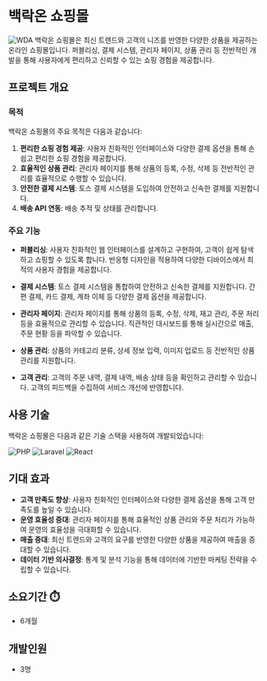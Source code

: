 # 백락온 쇼핑몰
![WDA](https://user-images.githubusercontent.com/50791439/194876606-79a5b9c2-52ae-4b3b-ba15-ee29a8bb3155.PNG)
백락온 쇼핑몰은 최신 트렌드와 고객의 니즈를 반영한 다양한 상품을 제공하는 온라인 쇼핑몰입니다. 퍼블리싱, 결제 시스템, 관리자 페이지, 상품 관리 등 전반적인 개발을 통해 사용자에게 편리하고 신뢰할 수 있는 쇼핑 경험을 제공합니다.

## 프로젝트 개요

### 목적

백락온 쇼핑몰의 주요 목적은 다음과 같습니다:

1. **편리한 쇼핑 경험 제공**: 사용자 친화적인 인터페이스와 다양한 결제 옵션을 통해 손쉽고 편리한 쇼핑 경험을 제공합니다.
2. **효율적인 상품 관리**: 관리자 페이지를 통해 상품의 등록, 수정, 삭제 등 전반적인 관리를 효율적으로 수행할 수 있습니다.
3. **안전한 결제 시스템**: 토스 결제 시스템을 도입하여 안전하고 신속한 결제를 지원합니다.
4. **배송 API 연동**: 배송 추적 및 상태를 관리합니다.
   
### 주요 기능

- **퍼블리싱**: 사용자 친화적인 웹 인터페이스를 설계하고 구현하여, 고객이 쉽게 탐색하고 쇼핑할 수 있도록 합니다. 반응형 디자인을 적용하여 다양한 디바이스에서 최적의 사용자 경험을 제공합니다.
  
- **결제 시스템**: 토스 결제 시스템을 통합하여 안전하고 신속한 결제를 지원합니다. 간편 결제, 카드 결제, 계좌 이체 등 다양한 결제 옵션을 제공합니다.
  
- **관리자 페이지**: 관리자 페이지를 통해 상품의 등록, 수정, 삭제, 재고 관리, 주문 처리 등을 효율적으로 관리할 수 있습니다. 직관적인 대시보드를 통해 실시간으로 매출, 주문 현황 등을 파악할 수 있습니다.
  
- **상품 관리**: 상품의 카테고리 분류, 상세 정보 입력, 이미지 업로드 등 전반적인 상품 관리를 지원합니다.
  
- **고객 관리**: 고객의 주문 내역, 결제 내역, 배송 상태 등을 확인하고 관리할 수 있습니다. 고객의 피드백을 수집하여 서비스 개선에 반영합니다.

## 사용 기술

백락온 쇼핑몰은 다음과 같은 기술 스택을 사용하여 개발되었습니다:

![PHP](https://img.shields.io/badge/PHP-777BB4?style=for-the-badge&logo=php&logoColor=white)
![Laravel](https://img.shields.io/badge/Laravel-FF2D20?style=for-the-badge&logo=laravel&logoColor=white)
![React](https://img.shields.io/badge/React-61DAFB?style=for-the-badge&logo=react&logoColor=black)

## 기대 효과

- **고객 만족도 향상**: 사용자 친화적인 인터페이스와 다양한 결제 옵션을 통해 고객 만족도를 높일 수 있습니다.
- **운영 효율성 증대**: 관리자 페이지를 통해 효율적인 상품 관리와 주문 처리가 가능하여 운영의 효율성을 극대화할 수 있습니다.
- **매출 증대**: 최신 트렌드와 고객의 요구를 반영한 다양한 상품을 제공하여 매출을 증대할 수 있습니다.
- **데이터 기반 의사결정**: 통계 및 분석 기능을 통해 데이터에 기반한 마케팅 전략을 수립할 수 있습니다.

## 소요기간 ⏱️
- 6개월

## 개발인원
- 3명
